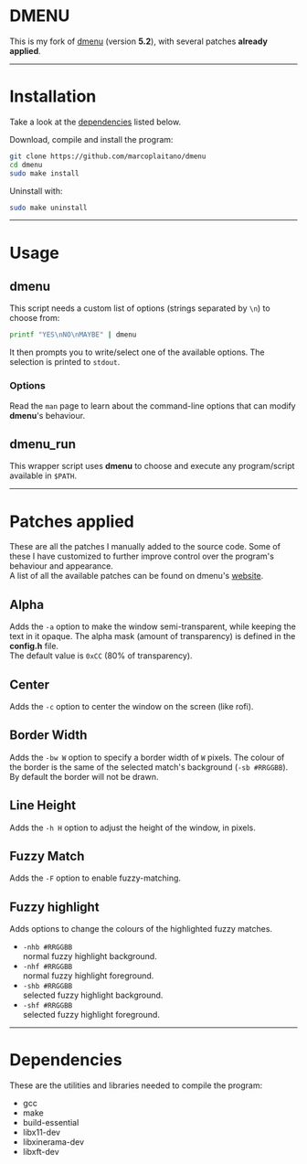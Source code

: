 # DMENU

This is my fork of [dmenu] (version **5.2**), with several patches **already**
**applied**.

- - - - - - - - - - - - - - - - - - - - - - - - - - - - - - - - - - - - - - - -

# Installation

Take a look at the [dependencies] listed below.

Download, compile and install the program:

```sh
git clone https://github.com/marcoplaitano/dmenu
cd dmenu
sudo make install
```

Uninstall with:

```sh
sudo make uninstall
```

- - - - - - - - - - - - - - - - - - - - - - - - - - - - - - - - - - - - - - - -

# Usage

## dmenu

This script needs a custom list of options (strings separated by `\n`) to choose
from:

```sh
printf "YES\nNO\nMAYBE" | dmenu
```

It then prompts you to write/select one of the available options. The selection
is printed to `stdout`.

### Options

Read the `man` page to learn about the command-line options that can modify
**dmenu**'s behaviour.

## dmenu_run

This wrapper script uses **dmenu** to choose and execute any program/script
available in `$PATH`.

- - - - - - - - - - - - - - - - - - - - - - - - - - - - - - - - - - - - - - - -

# Patches applied

These are all the patches I manually added to the source code. Some of these
I have customized to further improve control over the program's behaviour and
appearance.  
A list of all the available patches can be found on dmenu's [website].

## Alpha

Adds the `-a` option to make the window semi-transparent, while keeping the text
in it opaque.
The alpha mask (amount of transparency) is defined in the **config.h** file.  
The default value is `0xCC` (80% of transparency).

## Center

Adds the `-c` option to center the window on the screen (like rofi).

## Border Width

Adds the `-bw W` option to specify a border width of `W` pixels. The colour of
the border is the same of the selected match's background (`-sb #RRGGBB`).  
By default the border will not be drawn.

## Line Height

Adds the `-h H` option to adjust the height of the window, in pixels.

## Fuzzy Match

Adds the `-F` option to enable fuzzy-matching.

## Fuzzy highlight

Adds options to change the colours of the highlighted fuzzy matches.

+ `-nhb #RRGGBB`  
    normal fuzzy highlight background.
+ `-nhf #RRGGBB`  
    normal fuzzy highlight foreground.
+ `-shb #RRGGBB`  
    selected fuzzy highlight background.
+ `-shf #RRGGBB`  
    selected fuzzy highlight foreground.

- - - - - - - - - - - - - - - - - - - - - - - - - - - - - - - - - - - - - - - -

# Dependencies

These are the utilities and libraries needed to compile the program:

+ gcc
+ make
+ build-essential
+ libx11-dev
+ libxinerama-dev
+ libxft-dev

<!-- LINKS -->

[dmenu]:
https://tools.suckless.org/dmenu/
"dmenu's website"

[dependencies]:
#dependencies
"Anchor to header"

[website]:
https://tools.suckless.org/dmenu/patches/
"dmenu's patches"

